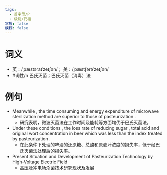 ```yaml
---
tags:
  - 首字母/P
  - 级别/托福
掌握: false
模糊: false
---
```

# 词义
- 英：/ˌpæstəraɪˈzeɪʃən/； 美：/ˌpæstʃərəˈzeɪʃən/
- #词性/n  巴氏灭菌；巴氏灭菌（消毒）法
# 例句
- Meanwhile , the time consuming and energy expenditure of microwave sterilization method are superior to those of pasteurization .
	- 研究表明，微波灭菌法在工作时间及能耗等方面均优于巴氏灭菌法。
- Under these conditions , the loss rate of reducing sugar , total acid and original wort concentration in beer which was less than the index treated by pasteurization .
	- 在此条件下处理的啤酒的还原糖、总酸和原麦汁浓度的损失率，低于经巴氏灭菌法处理后的损失率。
- Present Situation and Development of Pasteurization Technology by High-Voltage Electric Field
	- 高压脉冲电场杀菌技术研究现状及发展
